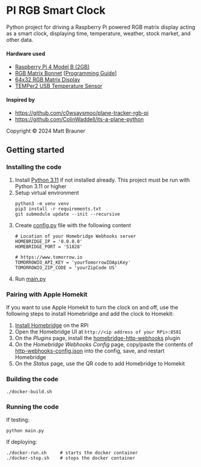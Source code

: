 PI RGB Smart Clock
==================

Python project for driving a Raspberry Pi powered RGB matrix display acting as a smart clock, displaying time, temperature, weather, stock market, and other data.

#### Hardware used
- [Raspberry Pi 4 Model B (2GB)](https://www.adafruit.com/product/4292)
- [RGB Matrix Bonnet](https://www.adafruit.com/product/3211) [[Programming Guide](https://learn.adafruit.com/adafruit-rgb-matrix-bonnet-for-raspberry-pi/overview)]
- [64x32 RGB Matrix Display](https://www.adafruit.com/product/2279)
- [TEMPer2 USB Temperature Sensor](https://www.amazon.com/gp/product/B0B7SM95SX/ref=ppx_yo_dt_b_asin_title_o00_s00?ie=UTF8&psc=1)

#### Inspired by
- https://github.com/c0wsaysmoo/plane-tracker-rgb-pi
- https://github.com/ColinWaddell/its-a-plane-python

Copyright &copy; 2024 Matt Brauner

## Getting started

### Installing the code

1. Install [Python 3.11](https://www.python.org/downloads/) if not installed already. This project must be run with Python 3.11 or higher
2. Setup virtual environment
    ```
    python3 -m venv venv
    pip3 install -r requirements.txt
    git submodule update --init --recursive
    ```
3. Create [config.py](./config.py) file with the following content
    ```
    # Location of your Homebridge Webhooks server
    HOMEBRIDGE_IP = '0.0.0.0'
    HOMEBRIDGE_PORT = '51828'

    # https://www.tomorrow.io
    TOMORROWIO_API_KEY = 'yourTomorrowIOApiKey' 
    TOMORROWIO_ZIP_CODE = 'yourZipCode US'
    ```
4. Run [main.py](./main.py)


### Pairing with Apple Homekit

If you want to use Apple Homekit to turn the clock on and off, use the following steps to install Homebridge and add the clock to Homekit:

1. [Install Homebridge](https://github.com/homebridge/homebridge/wiki/Install-Homebridge-on-Raspbian) on the RPi
2. Open the Homebridge UI at `http://<ip address of your RPi>:8581`
3. On the _Plugins_ page, install the [homebridge-http-webhooks](https://github.com/benzman81/homebridge-http-webhooks) plugin
4. On the _Homebridge Webhooks Config_ page, copy/paste the contents of [http-webhooks-config.json](./http-webhooks-config.json) into the config, save, and restart Homebridge
5. On the _Status_ page, use the QR code to add Homebridge to Homekit

### Building the code

```
./docker-build.sh
```

### Running the code

If testing:

```
python main.py
```

If deploying:

```
./docker-run.sh     # starts the docker container
./docker-stop.sh    # stops the docker container
```

